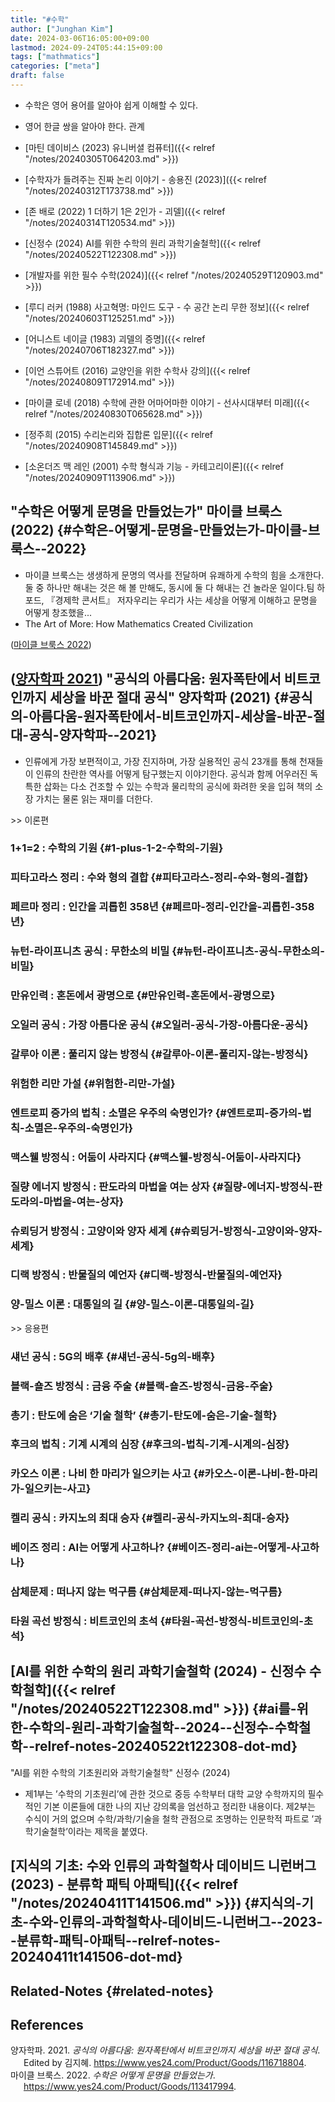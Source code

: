 ```yaml
---
title: "#수학"
author: ["Junghan Kim"]
date: 2024-03-06T16:05:00+09:00
lastmod: 2024-09-24T05:44:15+09:00
tags: ["mathmatics"]
categories: ["meta"]
draft: false
---
```


-   수학은 영어 용어를 알아야 쉽게 이해할 수 있다.
-   영어 한글 쌍을 알아야 한다. 관계

-   [마틴 데이비스 (2023) 유니버셜 컴퓨터]({{< relref "/notes/20240305T064203.md" >}})
-   [수학자가 들려주는 진짜 논리 이야기 - 송용진 (2023)]({{< relref "/notes/20240312T173738.md" >}})
-   [존 배로 (2022) 1 더하기 1은 2인가 - 괴델]({{< relref "/notes/20240314T120534.md" >}})
-   [신정수 (2024) AI를 위한 수학의 원리 과학기술철학]({{< relref "/notes/20240522T122308.md" >}})
-   [개발자를 위한 필수 수학(2024)]({{< relref "/notes/20240529T120903.md" >}})
-   [루디 러커 (1988) 사고혁명: 마인드 도구 - 수 공간 논리 무한 정보]({{< relref "/notes/20240603T125251.md" >}})
-   [어니스트 네이글 (1983) 괴델의 증명]({{< relref "/notes/20240706T182327.md" >}})
-   [이언 스튜어트 (2016) 교양인을 위한 수학사 강의]({{< relref "/notes/20240809T172914.md" >}})
-   [마이클 로네 (2018) 수학에 관한 어마어마한 이야기 - 선사시대부터 미래]({{< relref "/notes/20240830T065628.md" >}})
-   [정주희 (2015) 수리논리와 집합론 입문]({{< relref "/notes/20240908T145849.md" >}})
-   [소온더즈 맥 레인 (2001) 수학 형식과 기능 - 카테고리이론]({{< relref "/notes/20240909T113906.md" >}})


## "수학은 어떻게 문명을 만들었는가" 마이클 브룩스 (2022) {#수학은-어떻게-문명을-만들었는가-마이클-브룩스--2022}

-   마이클 브룩스는 생생하게 문명의 역사를 전달하며 유쾌하게 수학의 힘을 소개한다.둘 중 하나만 해내는 것은 해 볼 만해도, 동시에 둘 다 해내는 건 놀라운 일이다.팀 하포드, 『경제학 콘서트』 저자우리는 우리가 사는 세상을 어떻게 이해하고 문명을 어떻게 창조했을...
-   The Art of More: How Mathematics Created Civilization

(<a href="#citeproc_bib_item_2">마이클 브룩스 2022</a>)


## (<a href="#citeproc_bib_item_1">양자학파 2021</a>) "공식의 아름다움: 원자폭탄에서 비트코인까지 세상을 바꾼 절대 공식" 양자학파 (2021) {#공식의-아름다움-원자폭탄에서-비트코인까지-세상을-바꾼-절대-공식-양자학파--2021}

-   인류에게 가장 보편적이고, 가장 진지하며, 가장 실용적인 공식 23개를 통해 천재들이 인류의 찬란한 역사를 어떻게 탐구했는지 이야기한다. 공식과 함께 어우러진 독특한 삽화는 다소 건조할 수 있는 수학과 물리학의 공식에 화려한 옷을 입혀 책의 소장 가치는 물론 읽는 재미를 더한다.

&gt;&gt; 이론편


### 1+1=2 : 수학의 기원 {#1-plus-1-2-수학의-기원}


### 피타고라스 정리 : 수와 형의 결합 {#피타고라스-정리-수와-형의-결합}


### 페르마 정리 : 인간을 괴롭힌 358년 {#페르마-정리-인간을-괴롭힌-358년}


### 뉴턴-라이프니츠 공식 : 무한소의 비밀 {#뉴턴-라이프니츠-공식-무한소의-비밀}


### 만유인력 : 혼돈에서 광명으로 {#만유인력-혼돈에서-광명으로}


### 오일러 공식 : 가장 아름다운 공식 {#오일러-공식-가장-아름다운-공식}


### 갈루아 이론 : 풀리지 않는 방정식 {#갈루아-이론-풀리지-않는-방정식}


### 위험한 리만 가설 {#위험한-리만-가설}


### 엔트로피 증가의 법칙 : 소멸은 우주의 숙명인가? {#엔트로피-증가의-법칙-소멸은-우주의-숙명인가}


### 맥스웰 방정식 : 어둠이 사라지다 {#맥스웰-방정식-어둠이-사라지다}


### 질량 에너지 방정식 : 판도라의 마법을 여는 상자 {#질량-에너지-방정식-판도라의-마법을-여는-상자}


### 슈뢰딩거 방정식 : 고양이와 양자 세계 {#슈뢰딩거-방정식-고양이와-양자-세계}


### 디랙 방정식 : 반물질의 예언자 {#디랙-방정식-반물질의-예언자}


### 양-밀스 이론 : 대통일의 길 {#양-밀스-이론-대통일의-길}

&gt;&gt; 응용편


### 섀넌 공식 : 5G의 배후 {#섀넌-공식-5g의-배후}


### 블랙-숄즈 방정식 : 금융 주술 {#블랙-숄즈-방정식-금융-주술}


### 총기 : 탄도에 숨은 ‘기술 철학’ {#총기-탄도에-숨은-기술-철학}


### 후크의 법칙 : 기계 시계의 심장 {#후크의-법칙-기계-시계의-심장}


### 카오스 이론 : 나비 한 마리가 일으키는 사고 {#카오스-이론-나비-한-마리가-일으키는-사고}


### 켈리 공식 : 카지노의 최대 승자 {#켈리-공식-카지노의-최대-승자}


### 베이즈 정리 : AI는 어떻게 사고하나? {#베이즈-정리-ai는-어떻게-사고하나}


### 삼체문제 : 떠나지 않는 먹구름 {#삼체문제-떠나지-않는-먹구름}


### 타원 곡선 방정식 : 비트코인의 초석 {#타원-곡선-방정식-비트코인의-초석}


## [AI를 위한 수학의 원리 과학기술철학 (2024) - 신정수 수학철학]({{< relref "/notes/20240522T122308.md" >}}) {#ai를-위한-수학의-원리-과학기술철학--2024--신정수-수학철학--relref-notes-20240522t122308-dot-md}

"AI를 위한 수학의 기초원리와 과학기술철학" 신정수 (2024)

-   제1부는 ’수학의 기초원리’에 관한 것으로 중등 수학부터 대학 교양 수학까지의 필수적인 기본 이론들에 대한 나의 지난 강의록을 엄선하고 정리한 내용이다. 제2부는 수식이 거의 없으며 수학/과학/기술을 철학 관점으로 조명하는 인문학적 파트로 ’과학기술철학’이라는 제목을 붙였다.


## [지식의 기초: 수와 인류의 과학철학사 데이비드 니런버그 (2023) - 분류학 패틱 아패틱]({{< relref "/notes/20240411T141506.md" >}}) {#지식의-기초-수와-인류의-과학철학사-데이비드-니런버그--2023--분류학-패틱-아패틱--relref-notes-20240411t141506-dot-md}


## Related-Notes {#related-notes}

## References

<style>.csl-entry{text-indent: -1.5em; margin-left: 1.5em;}</style><div class="csl-bib-body">
  <div class="csl-entry"><a id="citeproc_bib_item_1"></a>양자학파. 2021. <i>공식의 아름다움: 원자폭탄에서 비트코인까지 세상을 바꾼 절대 공식</i>. Edited by 김지혜. <a href="https://www.yes24.com/Product/Goods/116718804">https://www.yes24.com/Product/Goods/116718804</a>.</div>
  <div class="csl-entry"><a id="citeproc_bib_item_2"></a>마이클 브룩스. 2022. <i>수학은 어떻게 문명을 만들었는가</i>. <a href="https://www.yes24.com/Product/Goods/113417994">https://www.yes24.com/Product/Goods/113417994</a>.</div>
</div>
